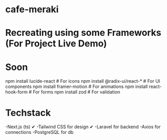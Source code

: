 # cafe-meraki

# Recreating using some Frameworks (For Project Live Demo)

# Soon
npm install lucide-react          # For icons
npm install @radix-ui/react-*     # For UI components
npm install framer-motion         # For animations
npm install react-hook-form       # For forms
npm install zod                   # For validation


# Techstack

-Next.js (ts)  ✔
-Tailwind CSS for design  ✔
-Laravel for backend 
-Axios for connections
-PostgreSQL for db
